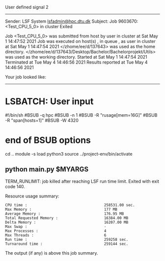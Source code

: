 User defined signal 2

------------------------------------------------------------
Sender: LSF System <lsfadmin@hpc.dtu.dk>
Subject: Job 9603670: <Test_CPU_5_0> in cluster <dcc> Exited

Job <Test_CPU_5_0> was submitted from host <n-62-30-3> by user <s183905> in cluster <dcc> at Sat May  1 14:47:52 2021
Job was executed on host(s) <n-62-31-3>, in queue <hpc>, as user <s183905> in cluster <dcc> at Sat May  1 14:47:54 2021
</zhome/ee/d/137643> was used as the home directory.
</zhome/ee/d/137643/Desktop/Bachelor/Bachelorprojekt/Utils> was used as the working directory.
Started at Sat May  1 14:47:54 2021
Terminated at Tue May  4 14:46:56 2021
Results reported at Tue May  4 14:46:56 2021

Your job looked like:

------------------------------------------------------------
# LSBATCH: User input
#!/bin/sh
#BSUB -q hpc
#BSUB -n 1
#BSUB -R "rusage[mem=16G]"
#BSUB -R "span[hosts=1]"
#BSUB -W 4320
# end of BSUB options
cd ..
module -s load python3
source ../project-env/bin/activate

python main.py $MYARGS
------------------------------------------------------------

TERM_RUNLIMIT: job killed after reaching LSF run time limit.
Exited with exit code 140.

Resource usage summary:

    CPU time :                                   258531.00 sec.
    Max Memory :                                 177 MB
    Average Memory :                             176.95 MB
    Total Requested Memory :                     16384.00 MB
    Delta Memory :                               16207.00 MB
    Max Swap :                                   -
    Max Processes :                              4
    Max Threads :                                6
    Run time :                                   259258 sec.
    Turnaround time :                            259144 sec.

The output (if any) is above this job summary.

